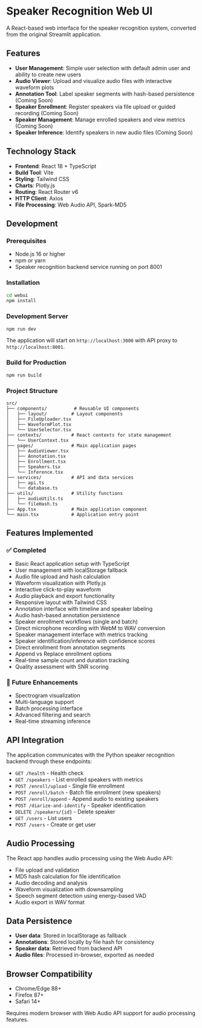 # Speaker Recognition Web UI

A React-based web interface for the speaker recognition system, converted from the original Streamlit application.

## Features

- **User Management**: Simple user selection with default admin user and ability to create new users
- **Audio Viewer**: Upload and visualize audio files with interactive waveform plots
- **Annotation Tool**: Label speaker segments with hash-based persistence (Coming Soon)
- **Speaker Enrollment**: Register speakers via file upload or guided recording (Coming Soon)
- **Speaker Management**: Manage enrolled speakers and view metrics (Coming Soon)
- **Speaker Inference**: Identify speakers in new audio files (Coming Soon)

## Technology Stack

- **Frontend**: React 18 + TypeScript
- **Build Tool**: Vite
- **Styling**: Tailwind CSS
- **Charts**: Plotly.js
- **Routing**: React Router v6
- **HTTP Client**: Axios
- **File Processing**: Web Audio API, Spark-MD5

## Development

### Prerequisites

- Node.js 16 or higher
- npm or yarn
- Speaker recognition backend service running on port 8001

### Installation

```bash
cd webui
npm install
```

### Development Server

```bash
npm run dev
```

The application will start on `http://localhost:3000` with API proxy to `http://localhost:8001`.

### Build for Production

```bash
npm run build
```

### Project Structure

```
src/
├── components/          # Reusable UI components
│   ├── layout/         # Layout components
│   ├── FileUploader.tsx
│   ├── WaveformPlot.tsx
│   └── UserSelector.tsx
├── contexts/           # React contexts for state management
│   └── UserContext.tsx
├── pages/              # Main application pages
│   ├── AudioViewer.tsx
│   ├── Annotation.tsx
│   ├── Enrollment.tsx
│   ├── Speakers.tsx
│   └── Inference.tsx
├── services/           # API and data services
│   ├── api.ts
│   └── database.ts
├── utils/              # Utility functions
│   ├── audioUtils.ts
│   └── fileHash.ts
├── App.tsx             # Main application component
└── main.tsx            # Application entry point
```

## Features Implemented

### ✅ Completed
- Basic React application setup with TypeScript
- User management with localStorage fallback
- Audio file upload and hash calculation
- Waveform visualization with Plotly.js
- Interactive click-to-play waveform
- Audio playback and export functionality
- Responsive layout with Tailwind CSS
- Annotation interface with timeline and speaker labeling
- Audio hash-based annotation persistence
- Speaker enrollment workflows (single and batch)
- Direct microphone recording with WebM to WAV conversion
- Speaker management interface with metrics tracking
- Speaker identification/inference with confidence scores
- Direct enrollment from annotation segments
- Append vs Replace enrollment options
- Real-time sample count and duration tracking
- Quality assessment with SNR scoring

### 🚧 Future Enhancements
- Spectrogram visualization
- Multi-language support
- Batch processing interface
- Advanced filtering and search
- Real-time streaming inference

## API Integration

The application communicates with the Python speaker recognition backend through these endpoints:

- `GET /health` - Health check
- `GET /speakers` - List enrolled speakers with metrics
- `POST /enroll/upload` - Single file enrollment
- `POST /enroll/batch` - Batch file enrollment (new speakers)
- `POST /enroll/append` - Append audio to existing speakers
- `POST /diarize-and-identify` - Speaker identification
- `DELETE /speakers/{id}` - Delete speaker
- `GET /users` - List users
- `POST /users` - Create or get user

## Audio Processing

The React app handles audio processing using the Web Audio API:

- File upload and validation
- MD5 hash calculation for file identification
- Audio decoding and analysis
- Waveform visualization with downsampling
- Speech segment detection using energy-based VAD
- Audio export in WAV format

## Data Persistence

- **User data**: Stored in localStorage as fallback
- **Annotations**: Stored locally by file hash for consistency
- **Speaker data**: Retrieved from backend API
- **Audio files**: Processed in-browser, exported as needed

## Browser Compatibility

- Chrome/Edge 88+
- Firefox 87+
- Safari 14+

Requires modern browser with Web Audio API support for audio processing features.